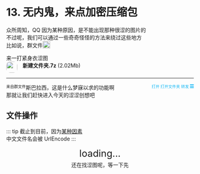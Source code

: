 # 13. 无内鬼，来点加密压缩包

众所周知，QQ 因为某种原因，是不能出现那种很涩的图片的  
不过呢，我们可以通过一些奇奇怪怪的方法来绕过这些地方  
比如说，群文件<img src="/images/tutorials/8_wangwang.webp" height=20 style="vertical-align:text-bottom">

<ChatPanel title="GraiaCommunity">
  <ChatMessage name="GraiaX" onright>来一打紧身衣涩图</ChatMessage>
  <ChatMessage name="EroEroBot" :avatar="$withBase('/avatar/ero.webp')">
    <div style="width: 250px">
      <img src="/images/tutorials/13_compressed_file.svg" style="
        width: 30px;
        border-radius:10px;
        border: solid 10px var(--c-details-bg);
        background-color: var(--c-details-bg);
        vertical-align:top;
        margin-right: 10px"/>
      <strong>新建文件夹.7z</strong> (2.02Mb)
    </div>
    <hr style="border-top: 2px solid var(--c-details-bg); color: var(--c-details-bg)"/>
    <div style="float:left; font-size: 0.75em">来自群文件</div>
    <div style="float:right; font-size: 0.75em; color: #12B7F5">打开 打开文件夹 转发
    <div style="width:10px; height:2px;border-top:6px double;border-bottom:2px solid;display: inline-block;"></div></div>
  </ChatMessage>
</ChatPanel>

斯巴拉西，这是什么梦寐以求的功能啊  
那就让我们赶快进入今天的涩涩创想吧

## 文件操作

::: tip
截止到目前，因为[某种因素](https://github.com/GraiaProject/Ariadne/issues/108)  
中文文件名会被 UrlEncode
:::

<p align="center" style="font-size: 1.6rem; margin: 5px auto">loading...</p>
<p align="center" style="margin: 5px auto"><Curtain>还在找涩图呢，等一下先</Curtain></p>
<Loading></Loading>
